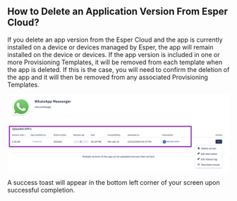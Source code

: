 ## How to Delete an Application Version From Esper Cloud?

  

If you delete an app version from the Esper Cloud and the app is currently installed on a device or devices managed by Esper, the app will remain installed on the device or devices. If the app version is included in one or more Provisioning Templates, it will be removed from each template when the app is deleted. If this is the case, you will need to confirm the deletion of the app and it will then be removed from any associated Provisioning Templates.

 

![](./images/manageversion/2-appVersionDetails.png)

  
  
  

A success toast will appear in the bottom left corner of your screen upon successful completion.